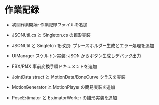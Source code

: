 # 作業記録
- 初回作業開始: 作業記録ファイルを追加

- JSONUtil.cs と Singleton.cs の雛形実装
- JSONUtil と Singleton を改良: プレースホルダー生成とエラー処理を追加
- UIManager スケルトン実装: JSON からボタン生成しデバッグ出力
- FBX/PMX 事前変換手順ドキュメントを追加
- JointData struct と MotionData/BoneCurve クラスを実装

- MotionGenerator と MotionPlayer の簡易実装を追加
- PoseEstimator と EstimatorWorker の雛形実装を追加
